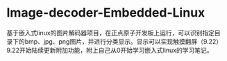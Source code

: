 # Image-decoder-Embedded-Linux
基于嵌入式linux的图片解码器项目，在正点原子开发板上运行，可以识别指定目录下的bmp、jpg、png图片，并进行分类显示。显示可以实现触摸翻屏（9.22）
9.22开始陆续更新附加功能，附上自己从0开始学习嵌入式linux的学习笔记。
